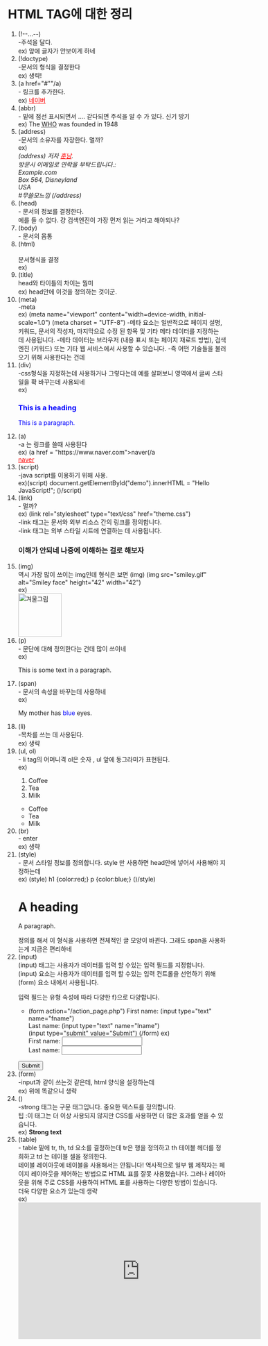 
<body>
  <style>
a {color:red;}
  </style>
  
  
<h1> HTML TAG에 대한 정리</h1>
<ol>
<li> (!--...--) </li>
     -주석을 달다.
<br> ex) <!--.이건 안 읽는 건가 보네..-->  앞에 글자가 안보이게 하네
<li> (!doctype) </li>
-문서의 형식을 결정한다
<br> ex) 생략!
<li> (a href="#""/a)  </li>
 - 링크를 추가한다.
<br> ex) <a href="https://www.naver.com">네이버</a>
<li> (abbr) </li>
 - 밑에 점선 표시되면서 .... 갇다되면 주석을 알 수 가 있다. 신기 방기
<br>  ex) The <abbr title="World Health Organization">WHO</abbr> was founded in 1948
<li> (address) </li>
    -문서의 소유자를 자장한다. 멀까?
<br> ex)<address>(address)
저자 <a href="ajalskdjf@naver.com">훈남</a>.<br>
방문시 이메일로 연락을 부탁드립니다.:<br>
Example.com<br>
Box 564, Disneyland<br>
USA
<br> #무쓸모느낌
(/address)</address>
<li> (head) </li>
 - 문서의 정보를 결정한다.
<br> 에를 들 수 없다. 걍 검색엔진이 가장 먼저 읽는 거라고 해야되나?
<li> (body) </li>
- 문서의 몸통
<li> (html) </li>
<br> 문서형식을 결정
<br> ex)
<li> (title) </li>
head와 타이틀의 차이는 뭠미
<br> ex) head안에 이것을 정의하는 것이군.
<li> (meta) </li>
-meta
<br> ex)
  (meta name="viewport" content="width=device-width, initial-scale=1.0")
  (meta charset = "UTF-8")
  -메타 요소는 일반적으로 페이지 설명, 키워드, 문서의 작성자, 마지막으로 수정 된 항목 및 기타 메타 데이터를 지정하는 데 사용됩니다.
  -메타 데이터는 브라우저 (내용 표시 또는 페이지 재로드 방법), 검색 엔진 (키워드) 또는 기타 웹 서비스에서 사용할 수 있습니다.
-즉 어떤 기술들을 불러오기 위해 사용한다는 건데
<li> (div) </li>
 -css형식을 지정하는데 사용하거나 그렇다는데 예를 살펴보니 영역에서 글씨 스타일을 확 바꾸는데 사용되네
<br> ex)<div style="color:#0000FF">
  <h3>This is a heading</h3>
  <p>This is a paragraph.</p>
</div>
<li> (a) </li>
-a 는 링크를 쓸때 사용된다
<br> ex) (a href = "https://www.naver.com">naver(/a
<br> <a href = "https://www.naver.com">naver</a>
<li> (script) </li>
-java script를 이용하기 위해 사용.
<br> ex)(script)
document.getElementById("demo").innerHTML = "Hello JavaScript!";
()/script)
<li> (link) </li>
- 멀까?
<br> ex)
  (link rel="stylesheet" type="text/css" href="theme.css")
<br> -link 태그는 문서와 외부 리소스 간의 링크를 정의합니다.
<br> -link 태그는 외부 스타일 시트에 연결하는 데 사용됩니다.
<br> <h3>이해가 안되네 나중에 이해하는 걸로 해보자</h3>
<li> (img) </li>
역시 가장 많이 쓰이는 img인데 형식은 보면 (img)
(img src="smiley.gif" alt="Smiley face" height="42" width="42")
<br> ex)<br> <img src="teddy.jpg" alt="겨울그림" height="100" width="100">
<li> (p) </li>
 - 문단에 대해 정의한다는 건데 많이 쓰이네
<br> ex)<p>This is some text in a paragraph.</p>
<li> (span) </li>
- 문서의 속성을 바꾸는데 사용하네
<br> ex)<p>My mother has <span style="color:blue">blue</span> eyes.</p>
<li> (li) </li>
-목차를 쓰는 데 사용된다.
<br> ex) 생략
<li> (ul, ol) </li>
- li tag의 어머니격 ol은 숫자 , ul 앞에 동그라미가 표현된다.
<br> ex)
<ol>
  <li>Coffee</li>
  <li>Tea</li>
  <li>Milk</li>
</ol>
<ul>
  <li>Coffee</li>
  <li>Tea</li>
  <li>Milk</li>
</ul>
<li> (br) </li>
- enter
<br> ex) 생략
<li> (style) </li>
- 문서 스타일 정보를 정의합니다. style 만 사용하면 head안에 넣어서 사용해야 지정하는데
<br> ex) (style)
h1 {color:red;}
p {color:blue;}
()/style)
<h1>A heading</h1>
<p>A paragraph.</p>
정의를 해서 이 형식을 사용하면 전체적인 글 모양이 바뀐다. 그래도 span을 사용하는게 지금은 편리하네
<li> (input) </li>
 (input) 태그는 사용자가 데이터를 입력 할 수있는 입력 필드를 지정합니다.
<br>(input) 요소는 사용자가 데이터를 입력 할 수있는 입력 컨트롤을 선언하기 위해 (form) 요소 내에서 사용됩니다.

입력 필드는 유형 속성에 따라 다양한 f}으로 다양합니다.
 - (form action="/action_page.php")
  First name: (input type="text" name="fname")<br>
  Last name: (input type="text" name="lname")<br>
  (input type="submit" value="Submit")
(/form)
ex)<form action="/action_page.php">
  First name: <input type="text" name="fname"><br>
  Last name: <input type="text" name="lname"><br>
  <input type="submit" value="Submit">
</form>
<li> (form) </li>
-input과 같이 쓰는것 같은데, html 양식을 설정하는데
<br> ex) 위에 똑같으니 생략
<li> () </li>
-strong 태그는 구문 태그입니다. 중요한 텍스트를 정의합니다.<br>
팁 :이 태그는 더 이상 사용되지 않지만 CSS를 사용하면 더 많은 효과를 얻을 수 있습니다.
<br> ex) <strong>Strong text</strong>
<li> (table) </li>
- table 밑에 tr, th, td  요소를 결정하는데 tr은 행을 정의하고 th 테이블 헤더를 정희하고 td 는 테이블 셀을 정의한다.
<br>
테이블 레이아웃에 테이블을 사용해서는 안됩니다! 역사적으로 일부 웹 제작자는 페이지 레이아웃을 제어하는 ​​방법으로 HTML 표를 잘못 사용했습니다. 그러나 레이아웃을 위해 주로 CSS를 사용하여 HTML 표를 사용하는 다양한 방법이 있습니다.
<br> 더욱 다양한 요소가 있는데 생략<br>
 ex)
<iframe width="560" height="315" src="https://www.youtube.com/embed/A-tKo96ays8" frameborder="0" gesture="media" allow="encrypted-media" allowfullscreen></iframe>
</body>
</html>

